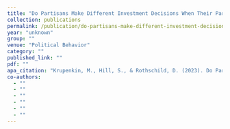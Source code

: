 ```yaml
---
title: "Do Partisans Make Different Investment Decisions When Their Party is in Power?"
collection: publications
permalink: /publication/do-partisans-make-different-investment-decisions-when-their-party-is-in-power
year: "unknown"
group: ""
venue: "Political Behavior"
category: ""
published_link: ""
pdf: ""
apa_citation: "Krupenkin, M., Hill, S., & Rothschild, D. (2023). Do Partisans Make Different Investment Decisions When Their Party is in Power? Political Behavior, 46(3), 1535-1561. https://doi.org/10.1007/s11109-023-09883-w"
co-authors:
  - ""
  - ""
  - ""
  - ""
  - ""
  - ""
---
```

